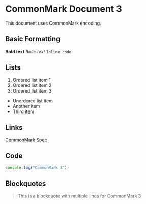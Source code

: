 # CommonMark Document 3

This document uses CommonMark encoding.

## Basic Formatting
**Bold text**
*Italic text*
`Inline code`

## Lists
1. Ordered list item 1
2. Ordered list item 2
3. Ordered list item 3

- Unordered list item
- Another item
- Third item

## Links
[CommonMark Spec](https://spec.commonmark.org/)

## Code
```javascript
console.log("CommonMark 3");
```

## Blockquotes
> This is a blockquote
> with multiple lines
> for CommonMark 3

